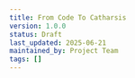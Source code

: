 ```yaml
---
title: From Code To Catharsis
version: 1.0.0
status: Draft
last_updated: 2025-06-21
maintained_by: Project Team
tags: []
---
```

